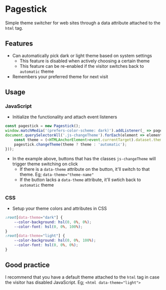 # Pagestick
Simple theme switcher for web sites through a data attribute attached to the `html` tag.

## Features
* Can automatically pick dark or light theme based on system settings
    * This feature is disabled when actively choosing a certain theme
    * This feature can be re-enabled if the visitor switches back to `automatic` theme
* Remembers your preferred theme for next visit

## Usage
### JavaScript
* Initialize the functionality and attach event listeners
```js
const pagestick = new Pagestick();
window.matchMedia('(prefers-color-scheme: dark)').addListener(_ => pagestick.changeTheme());
document.querySelectorAll('.js-changeTheme').forEach(element => element.addEventListener('click', event => {
    const theme = (<HTMLAnchorElement>event.currentTarget).dataset.theme;
    pagestick.changeTheme(theme ? theme : 'automatic');
}));
```
*  In the example above, buttons that has the classes `js-changeTheme` will trigger theme switching on click
    * If there is a `data-theme` attribute on the button, it'll switch to that theme. Eg; `data-theme="theme-name"`
    * If the button lacks a `data-theme` attribute, it'll swtich back to `automatic` theme

### CSS
* Setup your theme colors and attributes in CSS
```css
:root[data-theme="dark"] {
    --color-background: hsl(0, 0%, 0%);
    --color-font: hsl(0, 0%, 100%);
}
:root[data-theme="light"] {
    --color-background: hsl(0, 0%, 100%);
    --color-font: hsl(0, 0%, 0%);
}
```

## Good practice
I recommend that you have a default theme attached to the `html` tag in case the visitor has disabled JavaScript. Eg; `<html data-theme="light">`
